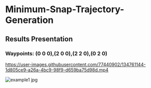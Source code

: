 # Minimum-Snap-Trajectory-Generation
## Results Presentation
### Waypoints: (0 0 0),(2 0 0),(2 2 0),(0 2 0)
https://user-images.githubusercontent.com/77440902/134761144-1d805ce9-a26a-4bc9-98f9-d659ba75d98d.mp4

![example1 jpg](https://user-images.githubusercontent.com/77440902/134761178-cffa55b1-82cb-409c-af48-2cb3955752e5.jpg)
